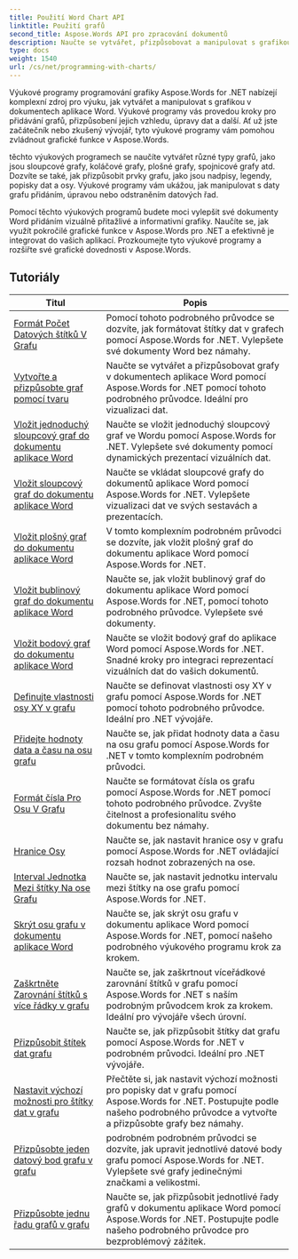 ```yaml
---
title: Použití Word Chart API
linktitle: Použití grafů
second_title: Aspose.Words API pro zpracování dokumentů
description: Naučte se vytvářet, přizpůsobovat a manipulovat s grafikou v dokumentech aplikace Word pomocí Aspose.Words for .NET. Výukové programy poskytují vysvětlení krok za krokem a zdrojový kód C#, který vám pomůže přidávat grafy.
type: docs
weight: 1540
url: /cs/net/programming-with-charts/
---
```

Výukové programy programování grafiky Aspose.Words for .NET nabízejí komplexní zdroj pro výuku, jak vytvářet a manipulovat s grafikou v dokumentech aplikace Word. Výukové programy vás provedou kroky pro přidávání grafů, přizpůsobení jejich vzhledu, úpravy dat a další. Ať už jste začátečník nebo zkušený vývojář, tyto výukové programy vám pomohou zvládnout grafické funkce v Aspose.Words.

těchto výukových programech se naučíte vytvářet různé typy grafů, jako jsou sloupcové grafy, koláčové grafy, plošné grafy, spojnicové grafy atd. Dozvíte se také, jak přizpůsobit prvky grafu, jako jsou nadpisy, legendy, popisky dat a osy. Výukové programy vám ukážou, jak manipulovat s daty grafu přidáním, úpravou nebo odstraněním datových řad.

Pomocí těchto výukových programů budete moci vylepšit své dokumenty Word přidáním vizuálně přitažlivé a informativní grafiky. Naučíte se, jak využít pokročilé grafické funkce v Aspose.Words pro .NET a efektivně je integrovat do vašich aplikací. Prozkoumejte tyto výukové programy a rozšiřte své grafické dovednosti v Aspose.Words.

 ## Tutoriály
| Titul | Popis |
| --- | --- |
| [Formát Počet Datových štítků V Grafu](./format-number-of-data-label/) | Pomocí tohoto podrobného průvodce se dozvíte, jak formátovat štítky dat v grafech pomocí Aspose.Words for .NET. Vylepšete své dokumenty Word bez námahy. |
| [Vytvořte a přizpůsobte graf pomocí tvaru](./create-chart-using-shape/) | Naučte se vytvářet a přizpůsobovat grafy v dokumentech aplikace Word pomocí Aspose.Words for .NET pomocí tohoto podrobného průvodce. Ideální pro vizualizaci dat. |
| [Vložit jednoduchý sloupcový graf do dokumentu aplikace Word](./insert-simple-column-chart/) | Naučte se vložit jednoduchý sloupcový graf ve Wordu pomocí Aspose.Words for .NET. Vylepšete své dokumenty pomocí dynamických prezentací vizuálních dat. |
| [Vložit sloupcový graf do dokumentu aplikace Word](./insert-column-chart/) | Naučte se vkládat sloupcové grafy do dokumentů aplikace Word pomocí Aspose.Words for .NET. Vylepšete vizualizaci dat ve svých sestavách a prezentacích. |
| [Vložit plošný graf do dokumentu aplikace Word](./insert-area-chart/) | V tomto komplexním podrobném průvodci se dozvíte, jak vložit plošný graf do dokumentu aplikace Word pomocí Aspose.Words for .NET. |
| [Vložit bublinový graf do dokumentu aplikace Word](./insert-bubble-chart/) | Naučte se, jak vložit bublinový graf do dokumentu aplikace Word pomocí Aspose.Words for .NET, pomocí tohoto podrobného průvodce. Vylepšete své dokumenty. |
| [Vložit bodový graf do dokumentu aplikace Word](./insert-scatter-chart/) | Naučte se vložit bodový graf do aplikace Word pomocí Aspose.Words for .NET. Snadné kroky pro integraci reprezentací vizuálních dat do vašich dokumentů. |
| [Definujte vlastnosti osy XY v grafu](./define-xyaxis-properties/) | Naučte se definovat vlastnosti osy XY v grafu pomocí Aspose.Words for .NET pomocí tohoto podrobného průvodce. Ideální pro .NET vývojáře. |
| [Přidejte hodnoty data a času na osu grafu](./date-time-values-to-axis/) | Naučte se, jak přidat hodnoty data a času na osu grafu pomocí Aspose.Words for .NET v tomto komplexním podrobném průvodci. |
| [Formát čísla Pro Osu V Grafu](./number-format-for-axis/) | Naučte se formátovat čísla os grafu pomocí Aspose.Words for .NET pomocí tohoto podrobného průvodce. Zvyšte čitelnost a profesionalitu svého dokumentu bez námahy. |
| [Hranice Osy](./bounds-of-axis/) | Naučte se, jak nastavit hranice osy v grafu pomocí Aspose.Words for .NET ovládající rozsah hodnot zobrazených na ose. |
| [Interval Jednotka Mezi štítky Na ose Grafu](./interval-unit-between-labels-on-axis/) | Naučte se, jak nastavit jednotku intervalu mezi štítky na ose grafu pomocí Aspose.Words for .NET. |
| [Skrýt osu grafu v dokumentu aplikace Word](./hide-chart-axis/) | Naučte se, jak skrýt osu grafu v dokumentu aplikace Word pomocí Aspose.Words for .NET, pomocí našeho podrobného výukového programu krok za krokem. |
| [Zaškrtněte Zarovnání štítků s více řádky v grafu](./tick-multi-line-label-alignment/) | Naučte se, jak zaškrtnout víceřádkové zarovnání štítků v grafu pomocí Aspose.Words for .NET s naším podrobným průvodcem krok za krokem. Ideální pro vývojáře všech úrovní. |
| [Přizpůsobit štítek dat grafu](./chart-data-label/) | Naučte se, jak přizpůsobit štítky dat grafu pomocí Aspose.Words for .NET v podrobném průvodci. Ideální pro .NET vývojáře. |
| [Nastavit výchozí možnosti pro štítky dat v grafu](./default-options-for-data-labels/) | Přečtěte si, jak nastavit výchozí možnosti pro popisky dat v grafu pomocí Aspose.Words for .NET. Postupujte podle našeho podrobného průvodce a vytvořte a přizpůsobte grafy bez námahy. |
| [Přizpůsobte jeden datový bod grafu v grafu](./single-chart-data-point/) | podrobném podrobném průvodci se dozvíte, jak upravit jednotlivé datové body grafu pomocí Aspose.Words for .NET. Vylepšete své grafy jedinečnými značkami a velikostmi. |
| [Přizpůsobte jednu řadu grafů v grafu](./single-chart-series/) | Naučte se, jak přizpůsobit jednotlivé řady grafů v dokumentu aplikace Word pomocí Aspose.Words for .NET. Postupujte podle našeho podrobného průvodce pro bezproblémový zážitek. |